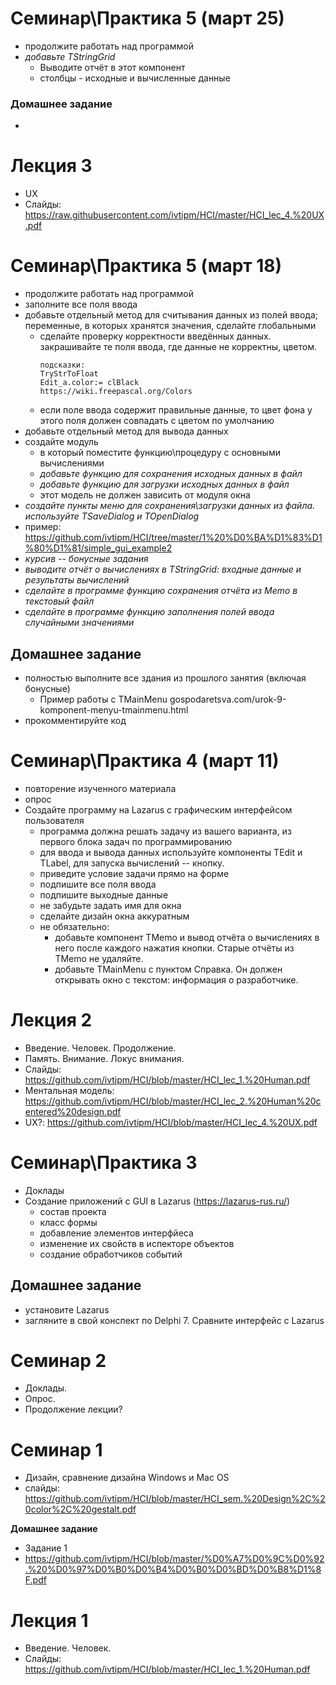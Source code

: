 # Семинар\Практика 5 (март 25)
- продолжите работать над программой 
- *добавьте TStringGrid*
  - Выводите отчёт в этот компонент
  - столбцы - исходные и вычисленные данные

### Домашнее задание
- 


# Лекция 3
- UX
- Слайды: https://raw.githubusercontent.com/ivtipm/HCI/master/HCI_lec_4.%20UX.pdf


# Семинар\Практика 5 (март 18)
- продолжите работать над программой 
- заполните все поля ввода
- добавьте отдельный метод для считывания данных из полей ввода; переменные, в которых хранятся значения, сделайте глобальными
  - сделайте проверку корректности введённых данных. закрашивайте те поля ввода, где данные не корректны, цветом.
    ```
    подсказки:
    TryStrToFloat
    Edit_a.color:= clBlack
    https://wiki.freepascal.org/Colors
    ```
  - если поле ввода содержит правильные данные, то цвет фона у этого поля должен совпадать с цветом по умолчанию
- добавьте отдельный метод для вывода данных 
- создайте модуль
  - в который поместите функцию\процедуру с основными вычислениями
  - *добавьте функцию для сохранения исходных данных в файл*
  - *добавьте функцию для загрузки исходных данных в файл*
  - этот модель не должен зависить от модуля окна
- *создайте пункты меню для сохранения\загрузки данных из файла. используйте TSaveDialog и TOpenDialog*
- пример: https://github.com/ivtipm/HCI/tree/master/1%20%D0%BA%D1%83%D1%80%D1%81/simple_gui_example2
- *курсив -- бонусные задания*
- *выводите отчёт о вычислениях в TStringGrid: входные данные и результаты вычислений*
- *сделайте в программе функцию сохранения отчёта из Memo в текстовый файл*
- *сделайте в программе функцию заполнения полей ввода случайными значениями*

## Домашнее задание
- полностью выполните все здания из прошлого занятия (включая бонусные)
  - Пример работы с TMainMenu gospodaretsva.com/urok-9-komponent-menyu-tmainmenu.html
- прокомментируйте код

 

# Семинар\Практика 4 (март 11)
- повторение изученного материала
- опрос
- Создайте программу на Lazarus с графическим интерфейсом пользователя
  - программа должна решать задачу из вашего варианта, из первого блока задач по программированию
  - для ввода и вывода данных используйте компоненты TEdit и TLabel, для запуска вычислений -- кнопку.
  - приведите условие задачи прямо на форме
  - подпишите все поля ввода
  - подпишите выходные данные
  - не забудьте задать имя для окна
  - сделайте дизайн окна аккуратным
  - не обязательно:
    - добавьте компонент TMemo и вывод отчёта о вычислениях в него после каждого нажатия кнопки. Старые отчёты  из TMemo не удаляйте.
    - добавьте TMainMenu c пунктом Справка. Он должен открывать окно с текстом: информация о разработчике.

# Лекция 2
- Введение. Человек. Продолжение.
- Память. Внимание. Локус внимания.
- Слайды: https://github.com/ivtipm/HCI/blob/master/HCI_lec_1.%20Human.pdf
- Ментальная модель: https://github.com/ivtipm/HCI/blob/master/HCI_lec_2.%20Human%20centered%20design.pdf
- UX?: https://github.com/ivtipm/HCI/blob/master/HCI_lec_4.%20UX.pdf

# Семинар\Практика 3
- Доклады
- Создание приложений с GUI в Lazarus (https://lazarus-rus.ru/)
  - состав проекта
  - класс формы
  - добавление элементов интерфйеса
  - изменение их свойств в испекторе объектов
  - создание обработчиков событий


## Домашнее задание
- установитe Lazarus
- загляните в свой конспект по Delphi 7. Сравните интерфейс с Lazarus


# Семинар 2
- Доклады.
- Опрос.
- Продолжение лекции?


# Семинар 1
- Дизайн, сравнение дизайна Windows и Mac OS
- слайды: https://github.com/ivtipm/HCI/blob/master/HCI_sem.%20Design%2C%20color%2C%20gestalt.pdf

**Домашнее задание**
- Задание 1
- https://github.com/ivtipm/HCI/blob/master/%D0%A7%D0%9C%D0%92.%20%D0%97%D0%B0%D0%B4%D0%B0%D0%BD%D0%B8%D1%8F.pdf

# Лекция 1
- Введение. Человек.
- Слайды: https://github.com/ivtipm/HCI/blob/master/HCI_lec_1.%20Human.pdf




